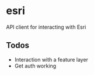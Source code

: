 # esri

API client for interacting with Esri

## Todos

- Interaction with a feature layer
- Get auth working 
